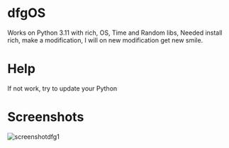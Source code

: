 # dfgOS
Works on Python 3.11 with rich, OS, Time and Random libs, Needed install rich, make a modification, I will on new modification get new smile.
# Help
If not work, try to update your Python
# Screenshots
![screenshotdfg1](https://github.com/DcorpProj/dfgOS/assets/170188864/289a32c7-de74-467b-9210-272b23311a5e)
